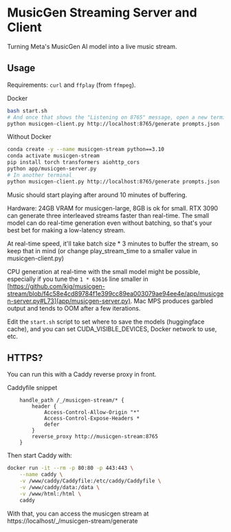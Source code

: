 # MusicGen Streaming Server and Client

Turning Meta's MusicGen AI model into a live music stream.

## Usage

Requirements: `curl` and  `ffplay` (from `ffmpeg`).

Docker

```bash
bash start.sh
# And once that shows the "Listening on 8765" message, open a new terminal and run the client.
python musicgen-client.py http://localhost:8765/generate prompts.json
```

Without Docker

```bash
conda create -y --name musicgen-stream python==3.10
conda activate musicgen-stream
pip install torch transformers aiohttp_cors
python app/musicgen-server.py
# In another terminal
python musicgen-client.py http://localhost:8765/generate prompts.json
```

Music should start playing after around 10 minutes of buffering.

Hardware: 24GB VRAM for musicgen-large, 8GB is ok for small. RTX 3090 can generate three interleaved streams faster than real-time. The small model can do real-time generation even without batching, so that's your best bet for making a low-latency stream.

At real-time speed, it'll take batch size * 3 minutes to buffer the stream, so keep that in mind (or change play_stream_time to a smaller value in musicgen-client.py)

CPU generation at real-time with the small model might be possible, especially if you tune the `1 * 63616` line smaller in [https://github.com/kig/musicgen-stream/blob/f4c58e4cd89784f1e399cc89ea003079ae94ee4e/app/musicgen-server.py#L73](app/musicgen-server.py). Mac MPS produces garbled output and tends to OOM after a few iterations.

Edit the `start.sh` script to set where to save the models (huggingface cache), and you can set CUDA_VISIBLE_DEVICES, Docker network to use, etc. 

## HTTPS?

You can run this with a Caddy reverse proxy in front.

Caddyfile snippet

```
    handle_path /_/musicgen-stream/* {
        header {
            Access-Control-Allow-Origin "*"
            Access-Control-Expose-Headers *
            defer
        }
        reverse_proxy http://musicgen-stream:8765
    }
```

Then start Caddy with:

```bash
docker run -it --rm -p 80:80 -p 443:443 \
    --name caddy \
    -v /www/caddy/Caddyfile:/etc/caddy/Caddyfile \
    -v /www/caddy/data:/data \
    -v /www/html:/html \
    caddy
```

With that, you can access the musicgen stream at https://localhost/_/musicgen-stream/generate
